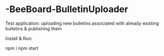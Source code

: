 # -BeeBoard-BulletinUploader
Test application: uploading new bulletins associated with already existing bulletins &amp; publishing them

Install & Run:

npm i 
npm start
